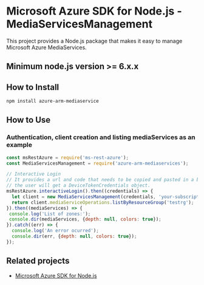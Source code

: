 # Microsoft Azure SDK for Node.js - MediaServicesManagement

This project provides a Node.js package that makes it easy to manage Microsoft Azure MediaServices.
## Minimum node.js version >= 6.x.x

## How to Install

```bash
npm install azure-arm-mediaservice
```

## How to Use

### Authentication, client creation and listing mediaServices as an example

 ```javascript
 const msRestAzure = require('ms-rest-azure');
 const MediaServicesManagement = require('azure-arm-mediaservices');
 
 // Interactive Login
 // It provides a url and code that needs to be copied and pasted in a browser and authenticated over there. If successful, 
 // the user will get a DeviceTokenCredentials object.
 msRestAzure.interactiveLogin().then((credentials) => {
   let client = new MediaServicesManagement(credentials, 'your-subscription-id');
   return client.mediaServiceOperations.listByResourceGroup('testrg');
 }).then((mediaServices) => {
  console.log('List of zones:');
  console.dir(mediaServices, {depth: null, colors: true});
}).catch((err) => {
   console.log('An error ocurred');
   console.dir(err, {depth: null, colors: true});
 });
```

## Related projects

- [Microsoft Azure SDK for Node.js](https://github.com/Azure/azure-sdk-for-node)
